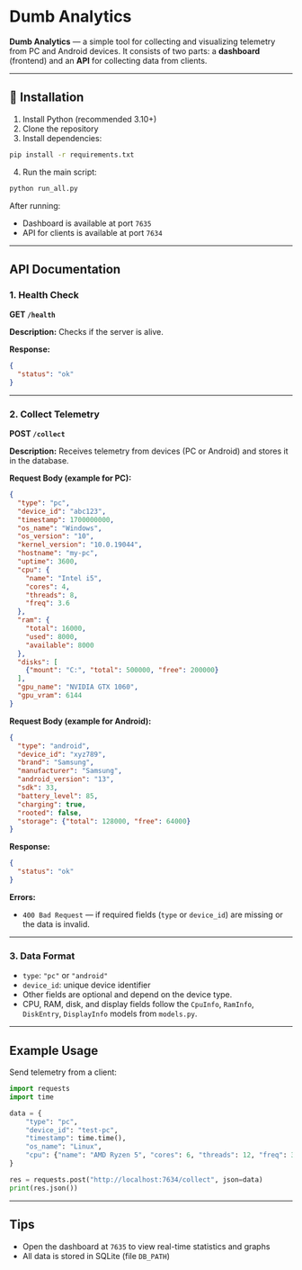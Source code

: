 # Dumb Analytics

**Dumb Analytics** — a simple tool for collecting and visualizing telemetry from PC and Android devices.
It consists of two parts: a **dashboard** (frontend) and an **API** for collecting data from clients.

---

## 🚀 Installation

1. Install Python (recommended 3.10+)
2. Clone the repository
3. Install dependencies:

```bash
pip install -r requirements.txt
```

4. Run the main script:

```bash
python run_all.py
```

After running:

* Dashboard is available at port `7635`
* API for clients is available at port `7634`

---

## API Documentation

### 1. Health Check

**GET `/health`**

**Description:** Checks if the server is alive.

**Response:**

```json
{
  "status": "ok"
}
```

---

### 2. Collect Telemetry

**POST `/collect`**

**Description:** Receives telemetry from devices (PC or Android) and stores it in the database.

**Request Body (example for PC):**

```json
{
  "type": "pc",
  "device_id": "abc123",
  "timestamp": 1700000000,
  "os_name": "Windows",
  "os_version": "10",
  "kernel_version": "10.0.19044",
  "hostname": "my-pc",
  "uptime": 3600,
  "cpu": {
    "name": "Intel i5",
    "cores": 4,
    "threads": 8,
    "freq": 3.6
  },
  "ram": {
    "total": 16000,
    "used": 8000,
    "available": 8000
  },
  "disks": [
    {"mount": "C:", "total": 500000, "free": 200000}
  ],
  "gpu_name": "NVIDIA GTX 1060",
  "gpu_vram": 6144
}
```

**Request Body (example for Android):**

```json
{
  "type": "android",
  "device_id": "xyz789",
  "brand": "Samsung",
  "manufacturer": "Samsung",
  "android_version": "13",
  "sdk": 33,
  "battery_level": 85,
  "charging": true,
  "rooted": false,
  "storage": {"total": 128000, "free": 64000}
}
```

**Response:**

```json
{
  "status": "ok"
}
```

**Errors:**

* `400 Bad Request` — if required fields (`type` or `device_id`) are missing or the data is invalid.

---

### 3. Data Format

* `type`: `"pc"` or `"android"`
* `device_id`: unique device identifier
* Other fields are optional and depend on the device type.
* CPU, RAM, disk, and display fields follow the `CpuInfo`, `RamInfo`, `DiskEntry`, `DisplayInfo` models from `models.py`.

---

## Example Usage

Send telemetry from a client:

```python
import requests
import time

data = {
    "type": "pc",
    "device_id": "test-pc",
    "timestamp": time.time(),
    "os_name": "Linux",
    "cpu": {"name": "AMD Ryzen 5", "cores": 6, "threads": 12, "freq": 3.7}
}

res = requests.post("http://localhost:7634/collect", json=data)
print(res.json())
```

---

## Tips

* Open the dashboard at `7635` to view real-time statistics and graphs
* All data is stored in SQLite (file `DB_PATH`)